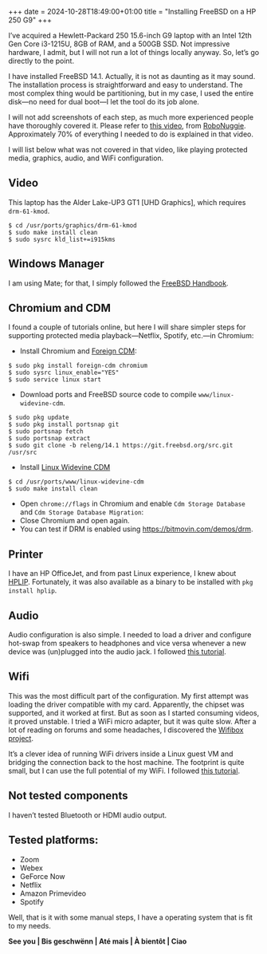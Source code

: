 +++ 
date = 2024-10-28T18:49:00+01:00
title = "Installing FreeBSD on a HP 250 G9"
+++

I’ve acquired a Hewlett-Packard 250 15.6-inch G9 laptop with an Intel 12th Gen Core i3-1215U, 8GB of RAM, and a 500GB SSD. Not impressive hardware, I admit, but I will not run a lot of things locally anyway. So, let’s go directly to the point.

I have installed FreeBSD 14.1. Actually, it is not as daunting as it may sound. The installation process is straightforward and easy to understand. The most complex thing would be partitioning, but in my case, I used the entire disk—no need for dual boot—I let the tool do its job alone.

I will not add screenshots of each step, as much more experienced people have thoroughly covered it. Please refer to [this video](https://www.youtube.com/watch?v=bQKaNbarQKI), from [RoboNuggie](https://www.youtube.com/@RoboNuggie).  Approximately 70% of everything I needed to do is explained in that video.

I will list below what was not covered in that video, like playing protected media, graphics, audio, and WiFi configuration.

## Video
This laptop has the Alder Lake-UP3 GT1 [UHD Graphics], which requires `drm-61-kmod`.
```
$ cd /usr/ports/graphics/drm-61-kmod
$ sudo make install clean
$ sudo sysrc kld_list+=i915kms
```

## Windows Manager
I am using Mate; for that, I simply followed the [FreeBSD Handbook](https://docs.freebsd.org/en/books/handbook/desktop/).

## Chromium and CDM
I found a couple of tutorials online, but here I will share simpler steps for supporting protected media playback—Netflix, Spotify, etc.—in Chromium:
- Install Chromium and [Foreign CDM](https://www.freshports.org/www/foreign-cdm):
```
$ sudo pkg install foreign-cdm chromium
$ sudo sysrc linux_enable="YES"
$ sudo service linux start
```
- Download ports and FreeBSD source code to compile `www/linux-widevine-cdm`.
```
$ sudo pkg update
$ sudo pkg install portsnap git
$ sudo portsnap fetch
$ sudo portsnap extract
$ sudo git clone -b releng/14.1 https://git.freebsd.org/src.git /usr/src
```
- Install [Linux Widevine CDM](https://www.freshports.org/www/linux-widevine-cdm/?branch=2023Q4)
```
$ cd /usr/ports/www/linux-widevine-cdm
$ sudo make install clean
```
- Open `chrome://flags` in Chromium and enable `Cdm Storage Database` and `Cdm Storage Database Migration`:
- Close Chromium and open again.
- You can test if DRM is enabled using https://bitmovin.com/demos/drm.

## Printer
I have an HP OfficeJet, and from past Linux experience, I knew about [HPLIP](https://developers.hp.com/hp-linux-imaging-and-printing). Fortunately, it was also available as a binary to be installed with `pkg install hplip`.

## Audio
Audio configuration is also simple. I needed to load a driver and configure hot-swap from speakers to headphones and vice versa whenever a new device was (un)plugged into the audio jack. I followed [this tutorial](https://freebsdfoundation.org/resource/audio-on-freebsd-quick-guide/).

## Wifi
This was the most difficult part of the configuration. My first attempt was loading the driver compatible with my card. Apparently, the chipset was supported, and it worked at first. But as soon as I started consuming videos, it proved unstable. I tried a WiFi micro adapter, but it was quite slow. After a lot of reading on forums and some headaches, I discovered the [Wifibox project](https://github.com/pgj/freebsd-wifibox).

It’s a clever idea of running WiFi drivers inside a Linux guest VM and bridging the connection back to the host machine. The footprint is quite small, but I can use the full potential of my WiFi. I followed [this tutorial](https://xyinn.org/md/freebsd/wifibox).

## Not tested components
I haven’t tested Bluetooth or HDMI audio output.

## Tested platforms:
- Zoom
- Webex
- GeForce Now
- Netflix
- Amazon Primevideo
- Spotify

Well, that is it  with some manual steps, I have a operating system that is fit to my needs.

**See you | Bis geschwënn | Até mais | À bientôt | Ciao**

